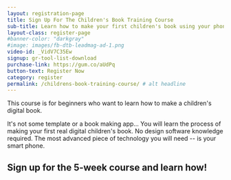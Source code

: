 ```yaml
---
layout: registration-page
title: Sign Up For The Children's Book Training Course
sub-title: Learn how to make your first children's book using your phone
layout-class: register-page
#banner-color: "darkgray"
#image: images/fb-dtb-leadmag-ad-1.png
video-id: _VidV7C35Ew
signup: gr-tool-list-download
purchase-link: https://gum.co/aUdPq
button-text: Register Now
category: register
permalink: /childrens-book-training-course/ # alt headline
---
```

This course is for beginners who want to learn how to make a children's digital book.

It's not some template or a book making app... You will learn the process of making your first real digital children's book. No design software knowledge required. The most advanced piece of technology you will need -- is your smart phone.

## Sign up for the 5-week course and learn how!
